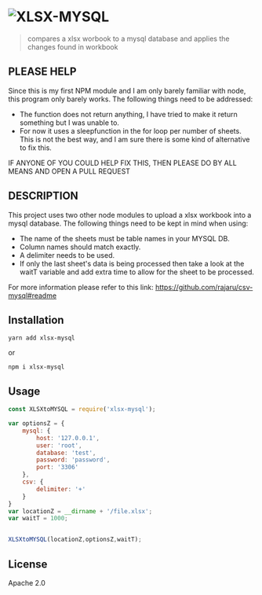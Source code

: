 # ![XLSX-MYSQL](https://user-images.githubusercontent.com/24848114/62840357-80332680-bc67-11e9-9a84-703ea571a17d.png)

> compares a xlsx worbook to a mysql database and applies the changes found in workbook

## PLEASE HELP

Since this is my first NPM module and I am only barely familiar with node, this program only barely works. The following things need to be addressed:
* The function does not return anything, I have tried to make it return something but I was unable to.
* For now it uses a sleepfunction in the for loop per number of sheets. This is not the best way, and I am sure there is some kind of alternative to fix this.

IF ANYONE OF YOU COULD HELP FIX THIS, THEN PLEASE DO BY ALL MEANS AND OPEN A PULL REQUEST

## DESCRIPTION
This project uses two other node modules to upload a xlsx workbook into a mysql database.
The following things need to be kept in mind when using:
* The name of the sheets must be table names in your MYSQL DB.
* Column names should match exactly.
* A delimiter needs to be used.
* If only the last sheet's data is being processed then take a look at the waitT variable and add extra time to allow for the sheet to be processed.

For more information please refer to this link: https://github.com/rajaru/csv-mysql#readme

## Installation 
```
yarn add xlsx-mysql
```
or
```
npm i xlsx-mysql
```
## Usage

```js
const XLSXtoMYSQL = require('xlsx-mysql');

var optionsZ = {
    mysql: {
        host: '127.0.0.1',
        user: 'root',
        database: 'test',
        password: 'password',
        port: '3306'
    },
    csv: {
        delimiter: '+'
    }
}
var locationZ = __dirname + '/file.xlsx';
var waitT = 1000;


XLSXtoMYSQL(locationZ,optionsZ,waitT);
```

## License

Apache 2.0
